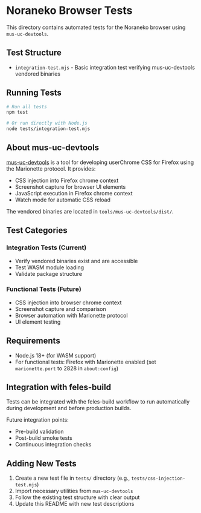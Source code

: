 # Noraneko Browser Tests

This directory contains automated tests for the Noraneko browser using `mus-uc-devtools`.

## Test Structure

- `integration-test.mjs` - Basic integration test verifying mus-uc-devtools vendored binaries

## Running Tests

```bash
# Run all tests
npm test

# Or run directly with Node.js
node tests/integration-test.mjs
```

## About mus-uc-devtools

[mus-uc-devtools](https://github.com/f3liz-dev/mus-uc-devtools) is a tool for developing userChrome CSS for Firefox using the Marionette protocol. It provides:

- CSS injection into Firefox chrome context
- Screenshot capture for browser UI elements
- JavaScript execution in Firefox chrome context
- Watch mode for automatic CSS reload

The vendored binaries are located in `tools/mus-uc-devtools/dist/`.

## Test Categories

### Integration Tests (Current)
- Verify vendored binaries exist and are accessible
- Test WASM module loading
- Validate package structure

### Functional Tests (Future)
- CSS injection into browser chrome context
- Screenshot capture and comparison
- Browser automation with Marionette protocol
- UI element testing

## Requirements

- Node.js 18+ (for WASM support)
- For functional tests: Firefox with Marionette enabled (set `marionette.port` to 2828 in `about:config`)

## Integration with feles-build

Tests can be integrated with the feles-build workflow to run automatically during development and before production builds.

Future integration points:
- Pre-build validation
- Post-build smoke tests
- Continuous integration checks

## Adding New Tests

1. Create a new test file in `tests/` directory (e.g., `tests/css-injection-test.mjs`)
2. Import necessary utilities from `mus-uc-devtools`
3. Follow the existing test structure with clear output
4. Update this README with new test descriptions
